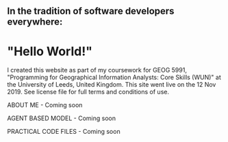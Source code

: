 <h2>In the tradition of software developers everywhere:</h2>
<h1>"Hello World!"</h1>


<p>I created this website as part of my coursework for GEOG 5991, "Programming for Geographical Information Analysts: Core Skills (WUN)" at the University of Leeds, United Kingdom.  This site went live on the 12 Nov 2019. See license file for full terms and conditions of use.</p>


<p>ABOUT ME - Coming soon</p>
<p>AGENT BASED MODEL - Coming soon</p>
<p>PRACTICAL CODE FILES - Coming soon</p>
